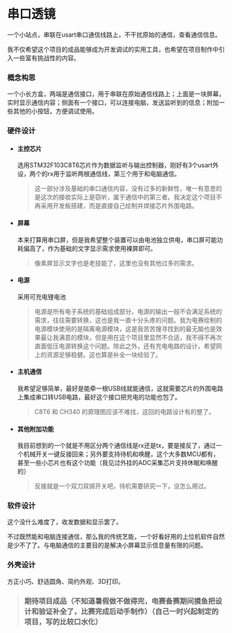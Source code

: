 # 串口透镜

一个小站点，串联在usart串口通信线路上，不干扰原始的通信，查看通信信息。

我不仅希望这个项目的成品能够成为开发调试的实用工具，也希望在项目制作中引入一些富有挑战性的内容。



### 概念构思

一个小长方盒，两端是通信接口，用于串联在原始通信线路上；上面是一块屏幕，实时显示通信内容；侧面有一个接口，可以连接电脑，发送监听到的信息；附加一些其他的小按钮，方便调试使用。



### 硬件设计

- #### 主控芯片

    选用STM32F103C8T6芯片作为数据监听与输出控制器，刚好有3个usart外设，两个的rx用于监听两根通信线，第三个用于和电脑通信。

    > 这一部分涉及基础的串口通信内容，没有过多的新鲜性，唯一有意思的是这次的接收实际上是窃听，属于通信中的第三者。我决定这个项目不再采用开发板搭建，而是直接自己绘制并焊接芯片外围电路。

- #### 屏幕

    本来打算用串口屏，但是我希望整个装置可以由电池独立供电，串口屏可能功耗偏高了，作为基础的文字显示需求使用裸屏即可。

    > 像素屏显示文字也是老技能了，这里也没有其他过多的需求。

- #### 电源

    采用可充电锂电池

    > 电源是所有电子系统的基础组成部分，电源的输出一般不会满足系统的需求，往往需要转换，这也是我一直十分头疼的问题。我为电赛绘制的电源模块使用的是隔离电源模块，这是我苦苦搜寻找到的最无脑也是效果最让我满意的模块，但是用在这个项目里显然不合适，我不得不再次直面低压电源转换这个问题。除此之外，还有充电电路的设计，希望网上的资源足够稳健。这也算是补全一块经验了。

- #### 主机通信

    我希望足够简单，最好是能牵一根USB线就能通信，这就需要芯片的外围电路上集成串口转USB电路，最好这个接口把充电的功能也包了。

    > C8T6 和 CH340 的原理图应该不难找，这回的电路设计有的整了。

- #### 其他附加功能

    我目前想到的一个就是不用区分两个通信线是rx还是tx，要是接反了，通过一个机械开关一键反接回来；另外要支持待机和唤醒，这个大多数MCU都有，甚至一些小芯片也有这个功能（我见过外挂的ADC采集芯片支持休眠和唤醒的）

    > 反接就是一个双刀双掷开关吧，待机需要研究一下，没怎么用过。



### 软件设计

这个没什么难度了，收发数据和显示罢了。

不过既然能和电脑连接通信，那么我的传统艺能，一个好看好用的上位机软件自然是少不了了。与电脑通信的主要目的是解决小屏幕显示信息量有限的问题。



### 外壳设计

方正小巧、舒适圆角、简约外观、3D打印。



> ### 期待项目成品（不知道暑假做不做得完，电赛备赛期间摸鱼把设计和验证补全了，比赛完成后动手制作）（自己一时兴起制定的项目，写的比较口水化）
